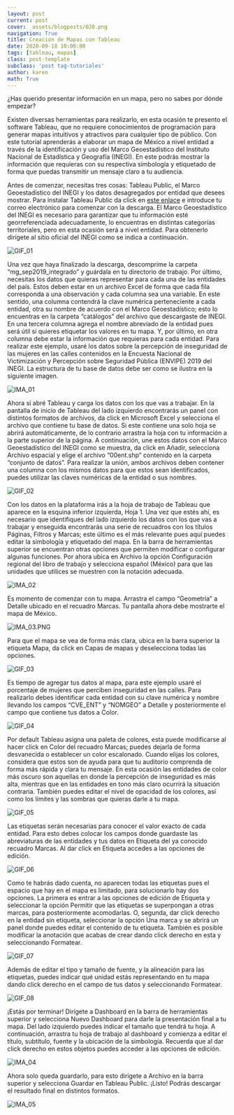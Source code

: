 ```yaml
---
layout: post
current: post
cover:  assets/blogposts/020.png
navigation: True
title: Creación de Mapas con Tableau
date: 2020-09-18 10:00:00
tags: [tableau, mapas]
class: post-template
subclass: 'post tag-tutoriales'
author: karen
math: True
---
```


¿Has querido presentar información en un mapa, pero no sabes por dónde empezar? 

Existen diversas herramientas para realizarlo, en esta ocasión te presento el software Tableau, que no requiere conocimientos de programación para generar mapas intuitivos y atractivos para cualquier tipo de público. Con este tutorial aprenderás a elaborar un mapa de México a nivel entidad a través de la identificación y uso del Marco Geoestadístico del Instituto Nacional de Estadística y Geografía (INEGI). En este podrás mostrar la información que requieras con su respectiva simbología y etiquetado de forma que puedas transmitir un mensaje claro a tu audiencia.

Antes de comenzar, necesitas tres cosas: Tableau Public, el Marco Geoestadístico del INEGI y los datos desagregados por entidad que desees mostrar. 
Para instalar Tableau Public da click en [este enlace](https://public.tableau.com/en-us/s/) e introduce tu correo electrónico para comenzar con la descarga.
El Marco Geoestadístico del INEGI es necesario para garantizar que tu información esté georreferenciada adecuadamente, lo encuentras en distintas categorías territoriales, pero en esta ocasión será a nivel entidad. Para obtenerlo dirígete al sitio oficial del INEGI como se indica a continuación. 

![GIF_01](assets/blogposts/tableau-mapas/GIF_01.gif)

Una vez que haya finalizado la descarga, descomprime la carpeta “mg_sep2019_integrado” y guárdala en tu directorio de trabajo. 
Por último, necesitas los datos que quieras representar para cada una de las entidades del país. Estos deben estar en un archivo Excel de forma que cada fila corresponda a una observación y cada columna sea una variable. En este sentido, una columna contendrá la clave numérica perteneciente a cada entidad, otra su nombre de acuerdo con el Marco Geoestadístico; esto lo encuentras en la carpeta “catálogos” del archivo que descargaste de INEGI. En una tercera columna agrega el nombre abreviado de la entidad pues será útil si quieres etiquetar los valores en tu mapa. Y, por último, en otra columna debe estar la información que requieras para cada entidad. Para realizar este ejemplo, usaré los datos sobre la percepción de inseguridad de las mujeres en las calles contenidos en la Encuesta Nacional de Victimización y Percepción sobre Seguridad Pública (ENVIPE) 2019 del INEGI. La estructura de tu base de datos debe ser como se ilustra en la siguiente imagen. 

![IMA_01](assets/blogposts/tableau-mapas/IMA_01.png)

Ahora sí abré Tableau y carga los datos con los que vas a trabajar. En la pantalla de inicio de Tableau del lado izquierdo encontrarás un panel con distintos formatos de archivos, da click en Microsoft Excel y selecciona el archivo que contiene tu base de datos. Si este contiene una solo hoja se abrirá automáticamente, de lo contrario arrastra la hoja con tu información a la parte superior de la página. A continuación, une estos datos con el Marco Geoestadístico del INEGI como se muestra, da click en Añadir, selecciona Archivo espacial y elige el archivo “00ent.shp” contenido en la carpeta “conjunto de datos”. Para realizar la unión, ambos archivos deben contener una columna con los mismos datos para que estos sean identificados, puedes utilizar las claves numéricas de la entidad o sus nombres.  

![GIF_02](assets/blogposts/tableau-mapas/GIF_02.gif)

Con los datos en la plataforma irás a la hoja de trabajo de Tableau que aparece en la esquina inferior izquierda, Hoja 1. Una vez que estés ahí, es necesario que identifiques del lado izquierdo los datos con los que vas a trabajar y enseguida encontrarás una serie de recuadros con los títulos Páginas, Filtros y Marcas; este último es el más relevante pues aquí puedes editar la simbología y etiquetado del mapa. En la barra de herramientas superior se encuentran otras opciones que permiten modificar o configurar algunas funciones. Por ahora ubica en Archivo la opción Configuración regional del libro de trabajo y selecciona español (México) para que las unidades que utilices se muestren con la notación adecuada. 

![IMA_02](assets/blogposts/tableau-mapas/IMA_02.png)

Es momento de comenzar con tu mapa. Arrastra el campo “Geometría” a Detalle ubicado en el recuadro Marcas. Tu pantalla ahora debe mostrarte el mapa de México. 

![IMA_03.PNG](assets/blogposts/tableau-mapas/IMA_03.png)

Para que el mapa se vea de forma más clara, ubica en la barra superior la etiqueta Mapa, da click en Capas de mapas y deselecciona todas las opciones. 

![GIF_03](assets/blogposts/tableau-mapas/GIF_03.gif)

Es tiempo de agregar tus datos al mapa, para este ejemplo usaré el porcentaje de mujeres que perciben inseguridad en las calles. Para realizarlo debes identificar cada entidad con su clave numérica y nombre llevando los campos “CVE_ENT” y “NOMGEO” a Detalle y posteriormente el campo que contiene tus datos a Color. 

![GIF_04](assets/blogposts/tableau-mapas/GIF_04.gif)

Por default Tableau asigna una paleta de colores, esta puede modificarse al hacer click en Color del recuadro Marcas; puedes dejarla de forma desvanecida o establecer un color escalonado. Cuando elijas los colores, considera que estos son de ayuda para que tu auditorio comprenda de forma más rápida y clara tu mensaje. En esta ocasión las entidades de color más oscuro son aquellas en donde la percepción de inseguridad es más alta, mientras que en las entidades en tono más claro ocurrirá la situación contraria. También puedes editar el nivel de opacidad de los colores, así como los límites y las sombras que quieras darle a tu mapa. 

![GIF_05](assets/blogposts/tableau-mapas/GIF_05.gif)

Las etiquetas serán necesarias para conocer el valor exacto de cada entidad. Para esto debes colocar los campos donde guardaste las abreviaturas de las entidades y tus datos en Etiqueta del ya conocido recuadro Marcas. Al dar click en Etiqueta accedes a las opciones de edición. 

![GIF_06](assets/blogposts/tableau-mapas/GIF_06.gif)

Como te habrás dado cuenta, no aparecen todas las etiquetas pues el espacio que hay en el mapa es limitado, para solucionarlo hay dos opciones. La primera es entrar a las opciones de edición de Etiqueta y seleccionar la opción Permitir que las etiquetas se superpongan a otras marcas, para posteriormente acomodarlas. O, segunda, dar click derecho en la entidad sin etiqueta, seleccionar la opción Una marca y se abrirá un panel donde puedes editar el contenido de tu etiqueta. También es posible modificar la anotación que acabas de crear dando click derecho en esta y seleccionando Formatear. 

![GIF_07](assets/blogposts/tableau-mapas/GIF_07.gif)

Además de editar el tipo y tamaño de fuente, y la alineación para las etiquetas, puedes indicar qué unidad estás representando en tu mapa dando click derecho en el campo de tus datos y seleccionando Formatear. 

![GIF_08](assets/blogposts/tableau-mapas/GIF_08.gif)

¡Estás por terminar! Dirígete a Dashboard en la barra de herramientas superior y selecciona Nuevo Dashboard para darle la presentación final a tu mapa. Del lado izquierdo puedes indicar el tamaño que tendrá tu hoja. A continuación, arrastra tu hoja de trabajo al dashboard y comienza a editar el título, subtítulo, fuente y la ubicación de la simbología. Recuerda que al dar click derecho en estos objetos puedes acceder a las opciones de edición. 

![IMA_04](assets/blogposts/tableau-mapas/IMA_04.png)

Ahora solo queda guardarlo, para esto dirígete a Archivo en la barra superior y selecciona Guardar en Tableau Public. ¡Listo! Podrás descargar el resultado final en distintos formatos.

![IMA_05](assets/blogposts/tableau-mapas/IMA_05.png)